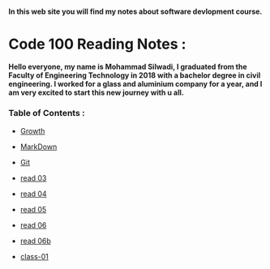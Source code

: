 #### **In this web site you will find my notes about software devlopment course.** 


# Code 100 Reading Notes :

**Hello everyone, my name is Mohammad Silwadi, I graduated from the Faculty of Engineering Technology in 2018  with a bachelor degree in civil engineering.
I worked for a glass and aluminium company for a year, and I am very excited to start this new journey with u all.**

### Table of Contents : 

* [Growth](https://mohammadsilwadi.github.io/reading-notes-101/growth)

+ [MarkDown](https://mohammadsilwadi.github.io/reading-notes-101/markdown)

 - [Git](https://mohammadsilwadi.github.io/reading-notes-101/git)

 + [read 03](https://mohammadsilwadi.github.io/reading-notes-101/read03)

 + [read 04](https://mohammadsilwadi.github.io/reading-notes-101/read04)

 + [read 05](https://mohammadsilwadi.github.io/reading-notes-101/read05)

 + [read 06](https://mohammadsilwadi.github.io/reading-notes-101/read06)

* [read 06b](https://mohammadsilwadi.github.io/reading-notes-101/read06b)

* [class-01](https://mohammadsilwadi.github.io/reading-notes-101/class-01)


 
